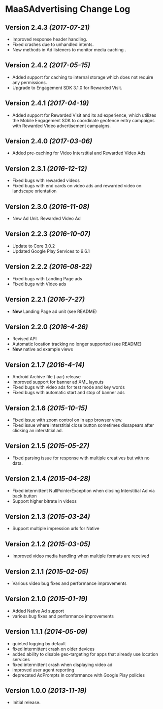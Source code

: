 MaaSAdvertising Change Log
==========================

Version 2.4.3 *(2017-07-21)*
----------------------------
* Improved response header handling.
* Fixed crashes due to unhandled intents.
* New methods in Ad listeners to monitor media caching .

Version 2.4.2 *(2017-05-15)*
----------------------------
* Added support for caching to internal storage which does not require any permissions.
* Upgrade to Engagement SDK 3.1.0 for Rewarded Visit.

Version 2.4.1 *(2017-04-19)*
----------------------------
* Added support for Rewarded Visit and its ad experience, which utilizes the Mobile Engagement SDK to coordinate geofence entry campaigns with Rewarded Video advertisement campaigns.

Version 2.4.0 *(2017-03-06)*
----------------------------
* Added pre-caching for Video Interstitial and Rewarded Video Ads

Version 2.3.1 *(2016-12-12)*
----------------------------
* Fixed bugs with rewarded videos
* Fixed bugs with end cards on video ads and rewarded video on landscape orientation

Version 2.3.0 *(2016-11-08)*
----------------------------
* New Ad Unit. Rewarded Video Ad

Version 2.2.3 *(2016-10-07)*
----------------------------
* Update to Core 3.0.2
* Updated Google Play Services to 9.6.1

Version 2.2.2 *(2016-08-22)*
----------------------------
* Fixed bugs with Landing Page ads
* Fixed bugs with Video ads

Version 2.2.1 *(2016-7-27)*
----------------------------
* **New** Landing Page ad unit (see README)

Version 2.2.0 *(2016-4-26)*
----------------------------
* Revised API
* Automatic location tracking no longer supported (see README)
* **New** native ad example views

Version 2.1.7 *(2016-4-14)*
----------------------------
* Android Archive file (.aar) release
* Improved support for banner ad XML layouts
* Fixed bugs with video ads for test mode and key words
* Fixed bugs with automatic start and stop of banner ads

Version 2.1.6 *(2015-10-15)*
----------------------------
* Fixed issue with zoom control on in app browser view.
* Fixed issue where interstitial close button sometimes dissapears after clicking an interstitial ad.

Version 2.1.5 *(2015-05-27)*
----------------------------
* Fixed parsing issue for response with multiple creatives but with no data.

Version 2.1.4 *(2015-04-28)*
----------------------------
* Fixed intermittent NullPointerException when closing Interstitial Ad via back button
* Support higher bitrate in videos

Version 2.1.3 *(2015-03-24)*
----------------------------
* Support multiple impression urls for Native

Version 2.1.2 *(2015-03-05)*
----------------------------
* Improved video media handling when multiple formats are received


Version 2.1.1 *(2015-02-05)*
----------------------------
* Various video bug fixes and performance improvements


Version 2.1.0 *(2015-01-19)*
----------------------------
 * Added Native Ad support
 * various bug fixes and performance improvements


Version 1.1.1 *(2014-05-09)*
----------------------------
 * quieted logging by default
 * fixed intermittent crash on older devices
 * added ability to disable geo-targeting for apps that already use location services
 * fixed intermittent crash when displaying video ad
 * improved user agent reporting
 * deprecated AdPrompts in conformance with Google Play policies


Version 1.0.0 *(2013-11-19)*
----------------------------
 * Initial release.

